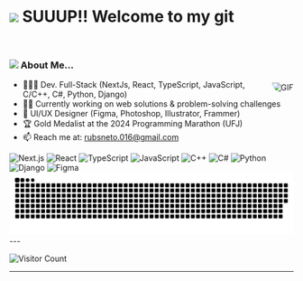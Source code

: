 <h1>
	<img
		src="https://www.gifcen.com/wp-content/uploads/2022/09/png-gif-1.gif"
		width="30" />
	SUUUP!! Welcome to my git
</h1>

<br>

<img align="right" alt="GIF" src="https://64.media.tumblr.com/82161a6efbb6eb50d97c066bd7b50c3f/2921a15d98b62bcd-f4/s250x400/d48ca502838cdbc4a961b7c9bba2e86dddcd1287.gif" style="border-radius: 24px; padding-top: 4rem;" />

<h3>
	<img
		src="https://i.gifer.com/XOsX.gif"
		width="20" />
	About Me...
</h3>

- 👨🏻‍💻 Dev. Full-Stack (NextJs, React, TypeScript, JavaScript, C/C++, C#, Python, Django)
- 🏴‍☠️ Currently working on web solutions & problem-solving challenges
- 🎨 UI/UX Designer (Figma, Photoshop, Illustrator, Frammer)
- 🏆 Gold Medalist at the 2024 Programming Marathon (UFJ)
- 📫 Reach me at: [rubsneto.016@gmail.com](mailto:rubsneto.016@gmail.com)


<div align="left">
<img src="https://skillicons.dev/icons?i=nextjs" width="30" alt="Next.js" />
<img src="https://skillicons.dev/icons?i=react" width="30" alt="React" />
<img src="https://skillicons.dev/icons?i=ts" width="30" alt="TypeScript" />
<img src="https://skillicons.dev/icons?i=js" width="30" alt="JavaScript" />
<img src="https://skillicons.dev/icons?i=cpp" width="30" alt="C++" />
<img src="https://skillicons.dev/icons?i=cs" width="30" alt="C#" /> 
<img src="https://skillicons.dev/icons?i=python" width="30" alt="Python" />
<img src="https://skillicons.dev/icons?i=django" width="30" alt="Django" />
<img src="https://skillicons.dev/icons?i=figma" width="30" alt="Figma" />  
</div>


<img src="https://raw.githubusercontent.com/Envoy-VC/Envoy-VC/output/github-contribution-grid-snake-dark.svg">
---

![Visitor Count](https://profile-counter.glitch.me/RubsNeto/count.svg)

---
